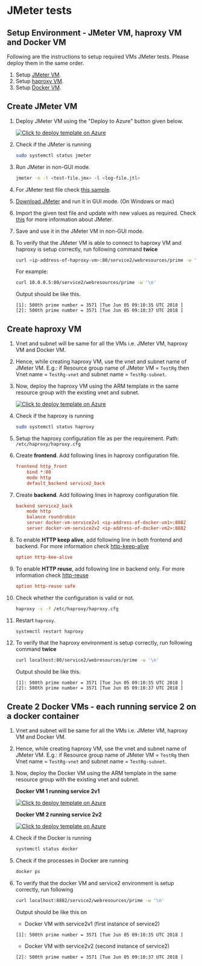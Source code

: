 # JMeter tests

## Setup Environment - JMeter VM, haproxy VM and Docker VM

Following are the instructions to setup required VMs JMeter tests. Please deploy them in the same order.

1. Setup [JMeter VM](#create-jmeter-vm).
2. Setup [haproxy VM](#create-haproxy-vm).
3. Setup [Docker VM](#create-docker-vm).

## Create JMeter VM

1. Deploy JMeter VM using the "Deploy to Azure" button given below.

    [![Click to deploy template on Azure](http://azuredeploy.net/deploybutton.png "Click to deploy template on Azure")](https://portal.azure.com/#create/Microsoft.Template/uri/https%3A%2F%2Fraw.githubusercontent.com%2Fazmigproject%2Fe2e-simulation-and-testing%2Fmaster%2Fjmeter-tests%2Fjmeter-vm%2Fdeploy-jmeter-vm.json)
2. Check if the JMeter is running
    ```bash
    sudo systemctl status jmeter
    ```
3. Run JMeter in non-GUI mode.
    ```bash
    jmeter -n -t <test-file.jmx> -l <log-file.jtl>
    ```
4. For JMeter test file check [this sample](https://raw.githubusercontent.com/azmigproject/e2e-simulation-and-testing/master/jmeter-tests/jmeter-vm/sample-test.jmx).
5. [Download JMeter](http://www-eu.apache.org/dist//jmeter/binaries/apache-jmeter-4.0.zip) and run it in GUI mode. (On Windows or mac)
6. Import the given test file and update with new values as required. Check [this](https://www.digitalocean.com/community/tutorials/how-to-use-apache-jmeter-to-perform-load-testing-on-a-web-server) for more information about JMeter.
7. Save and use it in the JMeter VM in non-GUI mode.
8. To verify that the JMeter VM is able to connect to haproxy VM and haproxy is setup correctly, run following command **twice**
    ```bash
    curl <ip-address-of-haproxy-vm>:80/service2/webresources/prime -w '\n'
    ```
    For example:
    ```bash
    curl 10.0.0.5:80/service2/webresources/prime -w '\n'
    ```
    Output should be like this.
    ```output
    [1]: 500th prime number = 3571 [Tue Jun 05 09:10:35 UTC 2018 ]
    [2]: 500th prime number = 3571 [Tue Jun 05 09:10:37 UTC 2018 ]
    ```

## Create haproxy VM

1. Vnet and subnet will be same for all the VMs i.e. JMeter VM, haproxy VM and Docker VM.
2. Hence, while creating haproxy VM, use the vnet and subnet name of JMeter VM. E.g.: if Resource group name of JMeter VM = `TestRg` then Vnet name = `TestRg-vnet` and subnet name = `TestRg-subnet`.
3. Now, deploy the haproxy VM using the ARM template in the same resource group with the existing vnet and subnet.

    [![Click to deploy template on Azure](http://azuredeploy.net/deploybutton.png "Click to deploy template on Azure")](https://portal.azure.com/#create/Microsoft.Template/uri/https%3A%2F%2Fraw.githubusercontent.com%2Fazmigproject%2Fe2e-simulation-and-testing%2Fmaster%2Fjmeter-tests%2Fhaproxy-vm%2Fdeploy-haproxy-vm.json)
4. Check if the haproxy is running
    ```bash
    sudo systemctl status haproxy
    ```
5. Setup the haproxy configuration file as per the requirement. Path: `/etc/haproxy/haproxy.cfg`
6. Create **frontend**. Add following lines in haproxy configuration file.
    ```cfg
    frontend http_front
        bind *:80
        mode http
        default_backend service2_back
    ```
7. Create **backend**. Add following lines in haproxy configuration file.
    ```cfg
    backend service2_back
        mode http
        balance roundrobin
        server docker-vm-service2v1 <ip-address-of-docker-vm1>:8882
        server docker-vm-service2v2 <ip-address-of-docker-vm2>:8882
    ```
8. To enable **HTTP keep alive**, add following line in both frontend and backend. For more information check [http-keep-alive](https://cbonte.github.io/haproxy-dconv/1.6/configuration.html#4.2-option%20http-keep-alive)
    ```cfg
    option http-kee-alive
    ```
9. To enable **HTTP reuse**, add following line in backend only. For more information check [http-reuse](https://cbonte.github.io/haproxy-dconv/1.6/configuration.html#4.2-http-reuse)
    ```cfg
    option http-reuse safe
    ```
10. Check whether the configuration is valid or not.
    ```bash
    haproxy -c -f /etc/haproxy/haproxy.cfg
    ```
11. Restart `haproxy`.
    ```bash
    systemctl restart haproxy
    ```
12. To verify that the haproxy environment is setup correctly, run following command **twice**
    ```bash
    curl localhost:80/service2/webresources/prime -w '\n'
    ```
    Output should be like this.
    ```output
    [1]: 500th prime number = 3571 [Tue Jun 05 09:10:35 UTC 2018 ]
    [2]: 500th prime number = 3571 [Tue Jun 05 09:10:37 UTC 2018 ]
    ```

## Create 2 Docker VMs - each running service 2 on a docker container

1. Vnet and subnet will be same for all the VMs i.e. JMeter VM, haproxy VM and Docker VM.
2. Hence, while creating haproxy VM, use the vnet and subnet name of JMeter VM. E.g.: if Resource group name of JMeter VM = `TestRg` then Vnet name = `TestRg-vnet` and subnet name = `TestRg-subnet`.
3. Now, deploy the Docker VM using the ARM template in the same resource group with the existing vnet and subnet.

    **Docker VM 1 running service 2v1**

    [![Click to deploy template on Azure](http://azuredeploy.net/deploybutton.png "Click to deploy template on Azure")](https://portal.azure.com/#create/Microsoft.Template/uri/https%3A%2F%2Fraw.githubusercontent.com%2Fazmigproject%2Fe2e-simulation-and-testing%2Fmaster%2Fjmeter-tests%2Fdocker-vm%2Fdeploy-docker-vm-service2v1.json)

    **Docker VM 2 running service 2v2**

    [![Click to deploy template on Azure](http://azuredeploy.net/deploybutton.png "Click to deploy template on Azure")](https://portal.azure.com/#create/Microsoft.Template/uri/https%3A%2F%2Fraw.githubusercontent.com%2Fazmigproject%2Fe2e-simulation-and-testing%2Fmaster%2Fjmeter-tests%2Fdocker-vm%2Fdeploy-docker-vm-service2v2.json)
4. Check if the Docker is running
    ```bash
    systemctl status docker
    ```
5. Check if the processes in Docker are running
    ```bash
    docker ps
    ```
6. To verify that the docker VM and service2 environment is setup correctly, run following
    ```bash
    curl localhost:8882/service2/webresources/prime -w '\n'
    ```
    Output should be like this on
    - Docker VM with service2v1 (first instance of service2)
    ```output
    [1]: 500th prime number = 3571 [Tue Jun 05 09:10:35 UTC 2018 ]
    ```
    - Docker VM with service2v2 (second instance of service2)
    ```output
    [2]: 500th prime number = 3571 [Tue Jun 05 09:10:37 UTC 2018 ]
    ```